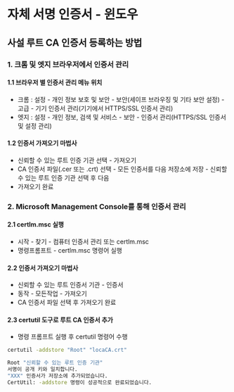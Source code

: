 # 자체 서명 인증서 - 윈도우

## 사설 루트 CA 인증서 등록하는 방법

### 1. 크롬 및 엣지 브라우저에서 인증서 관리

#### 1.1 브라우저 별 인증서 관리 메뉴 위치
- 크롬 : 설정 - 개인 정보 보호 및 보안 - 보안(세이프 브라우징 및 기타 보안 설정) - 고급 - 기기 인증서 관리(기기에서 HTTPS/SSL 인증서 관리)
- 엣지 : 설정 - 개인 정보, 검색 및 서비스 - 보안 - 인증서 관리(HTTPS/SSL 인증서 및 설정 관리)

#### 1.2 인증서 가져오기 마법사
- 신뢰할 수 있는 루트 인증 기관 선택 - 가져오기
- CA 인증서 파일(.cer 또는 .crt) 선택 - 모든 인증서를 다음 저장소에 저장 - 신뢰할 수 있는 루트 인증 기관 선택 후 다음
- 가져오기 완료

### 2. Microsoft Management Console를 통해 인증서 관리

#### 2.1 certlm.msc 실행
- 시작 - 찾기 - 컴퓨터 인증서 관리 또는 certlm.msc 
- 명령프롬프트 - certlm.msc 명령어 실행

#### 2.2 인증서 가져오기 마법사
- 신뢰할 수 있는 루트 인증서 기관 - 인증서
- 동작 - 모든작업 - 가져오기
- CA 인증서 파일 선택 후 가져오기 완료

#### 2.3 certutil 도구로 루트 CA 인증서 추가
- 명령 프롬프트 실행 후 certutil 명령어 수행
```sh
certutil -addstore "Root" "locaCA.crt"

Root "신뢰할 수 있는 루트 인증 기관"
서명이 공개 키와 일치합니다.
"XXX" 인증서가 저장소에 추가되었습니다.
CertUtil: -addstore 명령이 성공적으로 완료되었습니다.
```
